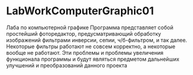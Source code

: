 # LabWorkComputerGraphic01
Лаба по компьютерной графике
Программа представляет собой простейший фоторедактор, предусматривающий обработку изображений фильтрами инверсии, сепии, ч/б-фильтром, и так далее.
Некоторые фильтры работают не совсем корректно, а некоторые вообще не работают. Эти проблемы и проблемы увеличения функционала программы и будут являться предметом 
дальнейших улучшений и преобразований данного проекта

